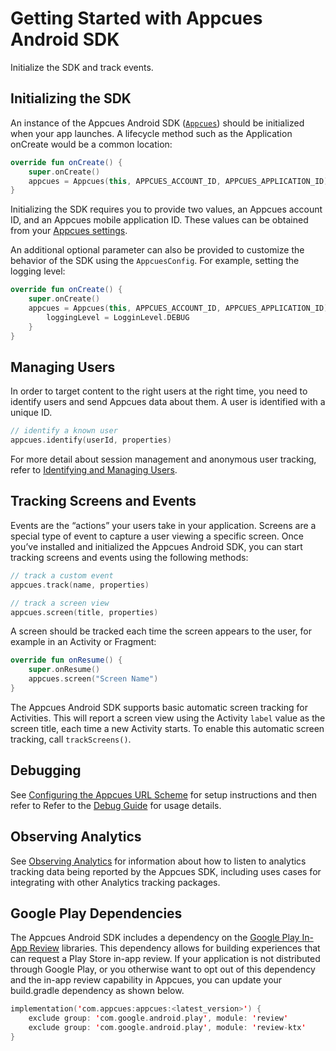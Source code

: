 # Getting Started with Appcues Android SDK

Initialize the SDK and track events.

## Initializing the SDK

An instance of the Appcues Android SDK ([`Appcues`](https://github.com/appcues/appcues-android-sdk/blob/main/appcues/src/main/java/com/appcues/Appcues.kt)) should be initialized when your app launches. A lifecycle method such as the Application onCreate would be a common location:

```kotlin
override fun onCreate() {
    super.onCreate()
    appcues = Appcues(this, APPCUES_ACCOUNT_ID, APPCUES_APPLICATION_ID)
}
```

Initializing the SDK requires you to provide two values, an Appcues account ID, and an Appcues mobile application ID. These values can be obtained from your [Appcues settings](https://studio.appcues.com/settings/account).

An additional optional parameter can also be provided to customize the behavior of the SDK using the `AppcuesConfig`. For example, setting the logging level:

```kotlin
override fun onCreate() {
    super.onCreate()
    appcues = Appcues(this, APPCUES_ACCOUNT_ID, APPCUES_APPLICATION_ID) {
        loggingLevel = LogginLevel.DEBUG
    }
}
```

## Managing Users

In order to target content to the right users at the right time, you need to identify users and send Appcues data about them. A user is identified with a unique ID.

```kotlin
// identify a known user
appcues.identify(userId, properties)
```

For more detail about session management and anonymous user tracking, refer to [Identifying and Managing Users](https://github.com/appcues/appcues-android-sdk/blob/main/docs/Identifying.md).

## Tracking Screens and Events

Events are the “actions” your users take in your application. Screens are a special type of event to capture a user viewing a specific screen. Once you’ve installed and initialized the Appcues Android SDK, you can start tracking screens and events using the following methods:

```kotlin
// track a custom event
appcues.track(name, properties)

// track a screen view
appcues.screen(title, properties)
```

A screen should be tracked each time the screen appears to the user, for example in an Activity or Fragment: 
```kotlin
override fun onResume() {
    super.onResume()
    appcues.screen("Screen Name")
}
```

The Appcues Android SDK supports basic automatic screen tracking for Activities.  This will report a screen view using the Activity `label` value as the screen title, each time a new Activity starts.  To enable this automatic screen tracking, call `trackScreens()`.

## Debugging

See [Configuring the Appcues URL Scheme](https://github.com/appcues/appcues-android-sdk/blob/main/docs/URLSchemeConfiguring.md) for setup instructions and then refer to Refer to the [Debug Guide](https://github.com/appcues/appcues-android-sdk/blob/main/docs/Debugging.md) for usage details.

## Observing Analytics

See [Observing Analytics](https://github.com/appcues/appcues-android-sdk/blob/main/docs/AnalyticObserving.md) for information about how to listen to analytics tracking data being reported by the Appcues SDK, including uses cases for integrating with other Analytics tracking packages.

## Google Play Dependencies

The Appcues Android SDK includes a dependency on the [Google Play In-App Review](https://developer.android.com/guide/playcore/in-app-review) libraries. This dependency allows for building experiences that can request a Play Store in-app review. If your application is not distributed through Google Play, or you otherwise want to opt out of this dependency and the in-app review capability in Appcues, you can update your build.gradle dependency as shown below.

```kotlin
implementation('com.appcues:appcues:<latest_version>') {
    exclude group: 'com.google.android.play', module: 'review'
    exclude group: 'com.google.android.play', module: 'review-ktx'
}
```